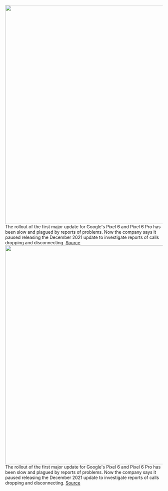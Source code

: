 <img src='https://cdn.vox-cdn.com/thumbor/UtGKdt8anYpJP97F-wSrWC32qbA=/0x0:2040x1360/1200x800/filters:focal(857x517:1183x843)/cdn.vox-cdn.com/uploads/chorus_image/image/70331127/akrales_211020_4802_0082.0.jpg' width='700px' /><br/>
The rollout of the first major update for Google's Pixel 6 and Pixel 6 Pro has been slow and plagued by reports of problems. Now the company says it paused releasing the December 2021 update to investigate reports of calls dropping and disconnecting.
<a href='https://www.theverge.com/2021/12/30/22860191/pixel-6-pro-google-december-feature-update-paused'> Source <a/><img src='https://cdn.vox-cdn.com/thumbor/UtGKdt8anYpJP97F-wSrWC32qbA=/0x0:2040x1360/1200x800/filters:focal(857x517:1183x843)/cdn.vox-cdn.com/uploads/chorus_image/image/70331127/akrales_211020_4802_0082.0.jpg' width='700px' /><br/>
The rollout of the first major update for Google's Pixel 6 and Pixel 6 Pro has been slow and plagued by reports of problems. Now the company says it paused releasing the December 2021 update to investigate reports of calls dropping and disconnecting.
<a href='https://www.theverge.com/2021/12/30/22860191/pixel-6-pro-google-december-feature-update-paused'> Source <a/>